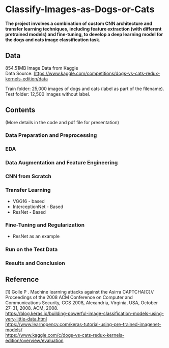 # Classify-Images-as-Dogs-or-Cats

**The project involves a combination of custom CNN architecture and transfer learning techniques, including feature extraction (with different pretrained models) and fine-tuning, to develop a deep learning model for the dogs and cats image classification task.**

## Data
854.51MB Image Data from Kaggle   
Data Source: https://www.kaggle.com/competitions/dogs-vs-cats-redux-kernels-edition/data

Train folder: 25,000 images of dogs and cats (label as part of the filename).   
Test folder: 12,500 images without label.

## Contents
(More details in the code and pdf file for presentation)
### Data Preparation and Preprocessing
### EDA
### Data Augmentation and Feature Engineering
### CNN from Scratch
### Transfer Learning
 - VGG16 - based 
 - InterceptionNet - Based
 - ResNet - Based
### Fine-Tuning and Regularization
 - ResNet as an example
### Run on the Test Data
### Results and Conclusion

## Reference
[1] Golle P . Machine learning attacks against the Asirra CAPTCHA[C]// Proceedings of the 2008 ACM Conference on Computer and Communications Security, CCS 2008, Alexandria, Virginia, USA, October 27-31, 2008. ACM, 2008.  
https://blog.keras.io/building-powerful-image-classification-models-using-very-little-data.html  
https://www.learnopencv.com/keras-tutorial-using-pre-trained-imagenet-models/  
https://www.kaggle.com/c/dogs-vs-cats-redux-kernels-edition/overview/evaluation 
